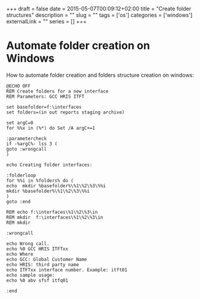 +++ 
draft = false
date = 2015-05-07T00:09:12+02:00
title = "Create folder structures"
description = ""
slug = "" 
tags = ['os']
categories = ['windows']
externalLink = ""
series = []
+++


# Automate folder creation on Windows


How to automate folder creation and folders structure creation on windows:

```
@ECHO OFF
REM Create folders for a new interface
REM Parameters: GCC HRIS ITFT

set basefolder=f:\interfaces
set folders=(in out reports staging archive)

set argC=0
for %%x in (%*) do Set /A argC+=1

:parametercheck
if -%argC%- lss 3 (
goto :wrongcall
)

echo Creating folder interfaces:

:folderloop
for %%i in %folders% do (
echo  mkdir %basefolder%\%1\%2\%3\%%i
mkdir %basefolder%\%1\%2\%3\%%i
)
goto :end

REM echo f:\interfaces\%1\%2\%3\in
REM mkdir  f:\interfaces\%1\%2\%3\in
REM mkdir 

:wrongcall

echo Wrong call.
echo %0 GCC HRIS ITFTxx
echo Where
echo GCC: Global Customer Name
echo HRIS: third party name
echo ITFTxx interface number. Example: itft01
echo sample usage:
echo %0 abv sfsf itfq01

:end
```








